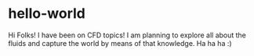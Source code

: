 # hello-world
Hi Folks!
I have been on CFD topics!
I am planning to explore all about the fluids and capture the world by means of that knowledge.
Ha ha ha :)
